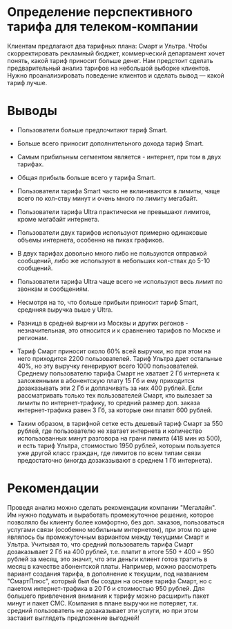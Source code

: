 # Определение перспективного тарифа для телеком-компании

Клиентам предлагают два тарифных плана: Смарт и Ультра. Чтобы скорректировать рекламный бюджет, коммерческий департамент хочет понять, какой тариф приносит больше денег. Нам предстоит сделать предварительный анализ тарифов на небольшой выборке клиентов. Нужно проанализировать поведение клиентов и сделать вывод — какой тариф лучше.

# Выводы
-  Пользователи больше предпочитают тариф Smart.
- Больше всего приносит дополнительного дохода тариф Smart.
- Самым прибильным сегментом является - интернет, при том в двух тарифах.
- Общая прибыль больше всего у тарифа Smart.
- Пользователи тарифа Smart часто не вклиниваются в лимиты, чаще всего по кол-ству минут и очень много по лимиту мегабайт.
- Пользователи тарифа Ultra практически не превышают лимитов, кроме мегабайт интернета.
- Пользователи двух тарифов используют примерно одинаковые объемы интернета, особенно на пиках графиков.
- В двух тарифах довольно много либо не пользуются отправкой сообщений, либо же используют в небольших кол-ствах до 5-10 сообщений.
- Пользователи тарифа Ultra чаще всего не используют весь лимит по звонкам и сообщениям.
- Несмотря на то, что больше прибыли приносит тариф Smart, среднняя выручка выше у Ultra.
- Разница в средней вырчки из Москвы и других регонов - незначительная, это относится и к сравнению тарифов по Москве и регионам.
- Тариф Смарт приносит около 60% всей выручки, но при этом на него приходится 2200 пользователей. Тариф Ультра дает остальные 40%, но эту выручку генерируют всего 1000 пользователей. Среднему пользователю тарифа Смарт не хватает 2 Гб интернета к заложенными в абонентскую плату 15 Гб и ему приходится дозаказывать эти 2 Гб и доплачивать за них 400 рублей. Если рассматривать только тех пользователей Смарт, кто вылезает за лимиты по интернет-трафику, то средний размер доп. заказа интернет-трафика равен 3 Гб, за которые они платят 600 рублей.

- Таким образом, в тарифной сетке есть дешевый тариф Смарт за 550 рублей, где пользователю не хватает интернета и количество использованных минут разговора на грани лимита (418 мин из 500), и есть тариф Ультра, стоимостью 1950 рублей, которым пользуется уже другой класс граждан, где лимитов по всем типам связи предостаточно (иногда дозаказывают в среднем 1 Гб интернета).

# Рекомендации

Проведя анализ можно сделать рекомендации компании "Мегалайн". Им нужно подумать и выработать промежуточное решение, которое позволяло бы клиенту более комфортно, без доп. заказов, пользоваться услугами связи (особенно мобильным интернетом), при этом по цене являлось бы промежуточным вариантом между текущими Смарт и Ультра. Учитывая то, что средний пользователь тарифа Смарт дозаказывает 2 Гб на 400 рублей, т.е. платит в итоге 550 + 400 = 950 рублей за месяц, это значит, что эти деньги клиент готов тратить в месяц в качестве абонентской платы. Например, можно рассмотреть вариант создания тарифа, в дополнение к текущим, под названием "СмартПлюс", который был бы создан на основе тарифа Смарт, но с пакетом интернет-трафика в 20 Гб и стоимостью 950 рублей. Для большего привлечения внимания к тарифу можно расширить пакет минут и пакет СМС. Компания в плане выручки не потеряет, т.к. средний пользователь не дозаказывает эти услуги, но при этом заставит выглядеть предложение выгодней!
